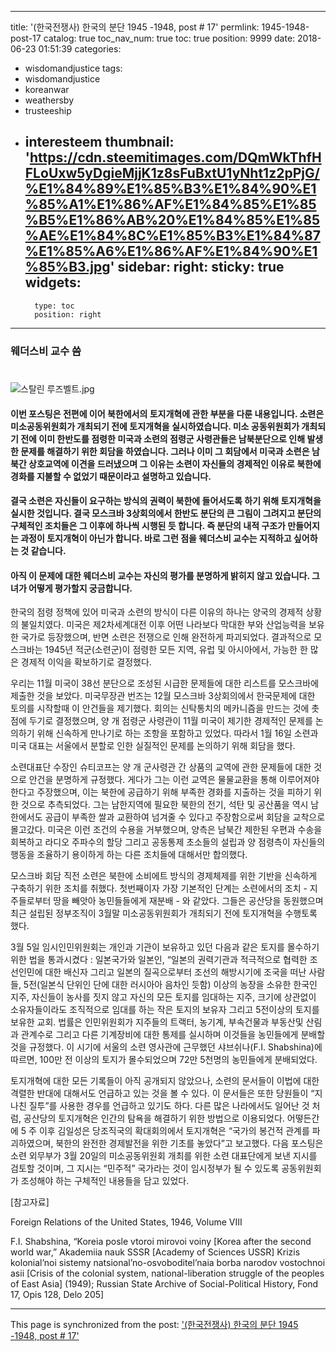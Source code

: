 
---
title: '(한국전쟁사) 한국의 분단 1945 -1948, post # 17'
permlink: 1945-1948-post-17
catalog: true
toc_nav_num: true
toc: true
position: 9999
date: 2018-06-23 01:51:39
categories:
- wisdomandjustice
tags:
- wisdomandjustice
- koreanwar
- weathersby
- trusteeship
- interesteem
thumbnail: 'https://cdn.steemitimages.com/DQmWkThfHFLoUxw5yDgieMjjK1z8sFuBxtU1yNht1z2pPjG/%E1%84%89%E1%85%B3%E1%84%90%E1%85%A1%E1%86%AF%E1%84%85%E1%85%B5%E1%86%AB%20%E1%84%85%E1%85%AE%E1%84%8C%E1%85%B3%E1%84%87%E1%85%A6%E1%86%AF%E1%84%90%E1%85%B3.jpg'
sidebar:
    right:
        sticky: true
widgets:
    -
        type: toc
        position: right
---


### 웨더스비 교수 씀
#

![스탈린 루즈벨트.jpg](https://cdn.steemitimages.com/DQmWkThfHFLoUxw5yDgieMjjK1z8sFuBxtU1yNht1z2pPjG/%E1%84%89%E1%85%B3%E1%84%90%E1%85%A1%E1%86%AF%E1%84%85%E1%85%B5%E1%86%AB%20%E1%84%85%E1%85%AE%E1%84%8C%E1%85%B3%E1%84%87%E1%85%A6%E1%86%AF%E1%84%90%E1%85%B3.jpg)

#### 이번 포스팅은 전편에 이어 북한에서의 토지개혁에 관한 부분을 다룬 내용입니다. 소련은 미소공동위원회가 개최되기 전에 토지개혁을 실시하였습니다. 미소 공동위원회가 개최되기 전에 이미 한반도를 점령한 미국과 소련의 점령군 사령관들은 남북분단으로 인해 발생한 문제를 해결하기 위한 회담을 하였습니다. 그러나 이미 그 회담에서 미국과 소련은 남북간 상호교역에 이견을 드러냈으며 그 이유는 소련이 자신들의 경제적인 이유로 북한에 경화를 지불할 수 없었기 때문이라고 설명하고 있습니다.
#### 결국 소련은 자신들이 요구하는 방식의 권력이 북한에 들어서도록 하기 위해 토지개혁을 실시한 것입니다. 결국 모스크바 3상회의에서 한반도 분단의 큰 그림이 그려지고 분단의 구체적인 조치들은 그 이후에 하나씩 시행된 듯 합니다. 즉 분단의 내적 구조가 만들어지는 과정이 토지개혁이 아닌가 합니다. 바로 그런 점을 웨더스비 교수는 지적하고 싶어하는 것 같습니다. 
#### 아직 이 문제에 대한 웨더스비 교수는 자신의 평가를 분명하게 밝히지 않고 있습니다. 그녀가 어떻게 평가할지 궁금합니다. 

한국의 점령 정책에 있어 미국과 소련의 방식이 다른 이유의 하나는 양국의 경제적 상황의 불일치였다. 미국은 제2차세계대전 이후 어떤 나라보다 막대한 부와 산업능력을 보유한 국가로 등장했으며, 반면 소련은 전쟁으로 인해 완전하게 파괴되었다. 결과적으로 모스크바는 1945년 적군(소련군)이 점령한 모든 지역, 유럽 및 아시아에서, 가능한 한 많은 경제적 이익을 확보하기로 결정했다.


우리는 11월 미국이 38선 분단으로 조성된 시급한 문제들에 대한 리스트를 모스크바에 제출한 것을 보았다. 미국무장관 번즈는 12월 모스크바 3상회의에서 한국문제에 대한 토의를 시작할때 이 안건들을 제기했다. 회의는 신탁통치의 메카니즘을 만드는 것에 촛점에 두기로 결정했으며, 양 개 점령군 사령관이 11월 미국이 제기한 경제적인 문제를 논의하기 위해 신속하게 만나기로 하는 조항을 포함하고 있었다. 따라서 1월 16일 소련과 미국 대표는 서울에서 분할로 인한 실질적인 문제를 논의하기 위해 회담을 했다.


소련대표단 수장인 슈티코프는 양 개 군사령관 간 상품의 교역에 관한 문제들에 대한 것으로 안건을 분명하게 규정했다. 게다가 그는 이런 교역은 물물교환을 통해 이루어져야 한다고 주장했으며, 이는 북한에 공급하기 위해 부족한 경화를 지출하는 것을 피하기 위한 것으로 추측되었다. 그는  남한지역에 필요한 북한의 전기, 석탄 및 공산품을 역시 남한에서도 공급이 부족한 쌀과 교환하여 넘겨줄 수 있다고 주장함으로써 회담을 교착으로 몰고갔다. 미국은 이런 조건의 수용을 거부했으며, 양측은  남북간 제한된 우편과 수송을 회복하고 라디오 주파수의 할당 그리고 공동통제 초소들의 설립과 양 점령측이 자신들의 행동을 조율하기 용이하게 하는 다른 조치들에 대해서만 합의했다.


모스크바 회담 직전 소련은 북한에 소비에트 방식의 경제체제를 위한 기반을 신속하게 구축하기 위한 조치를 취했다. 첫번째이자 가장 기본적인 단계는 소련에서의 조치 - 지주들로부터 땅을 빼앗아 농민들들에게 재분배 - 와 같았다.  그들은 공산당을 동원했으며 최근 설립된 정부조직이 3월말 미소공동위원회가 개최되기 전에 토지개혁을 수행토록 했다. 


3월 5일 임시인민위원회는 개인과 기관이 보유하고 있던 다음과 같은 토지를 몰수하기 위한 법을 통과시켰다 : 일본국가와 일본인, “일본의 권력기관과 적극적으로 협력한 조선인민에 대한 배신자 그리고 일본의 질곡으로부터 조선의 해방시기에 조국을 떠난 사람들,  5전(일본식 단위인 단에 대한 러시아아 음차인 듯함) 이상의 농장을 소유한 한국인 지주, 자신들이 농사를 짓지 않고 자신의 모든 토지를 임대하는 지주,  크기에 상관없이 소유자들이라도 조직적으로 임대를 하는 작은 토지의 보유자 그리고 5전이상의 토지를 보유한 교회.
법률은 인민위원회가 지주들의 트랙터, 농기계, 부속건물과 부동산및 산림과 관계수로 그리고 다른 기계장비에 대한 통제를 실시하며 이것들을 농민들에게 분배할 것을 규정했다. 이 시기에 서울의 소련 영사관에 근무했던 샤브쉬나(F.I. Shabshina)에 따르면, 100만 전 이상의 토지가 몰수되었으며 72만 5천명의 농민들에게 분배되었다. 


토지개혁에 대한 모든 기록들이 아직 공개되지 않았으나, 소련의 문서들이 이법에 대한 격렬한 반대에 대해서도 언급하고 있는 것을 볼 수 있다. 이 문서들은 또한 당원들이 “지나친 질투”를 사용한 경우를 언급하고 있기도 하다. 다른 많은 나라에서도 일어난 것 처럼, 공산당의 토지개혁은 인간의 탐욕을 해결하기 위한 방법으로 이용되었다. 어떻든간에  5 주 이후 김일성은 당조직국의 확대회의에서 토지개혁은 “국가의 봉건적 관계를 파괴하였으며, 북한의 완전한 경제발전을 위한 기초를 놓았다”고 보고했다.
다음 포스팅은 소련 외무부가 3월 20일의 미소공동위원회 개최를 위한 소련 대표단에게 보낸 지시를 검토할 것이며, 그 지시는 “민주적” 국가라는 것이 임시정부가 될 수 있도록 공동위원회가 조성해야 하는 구체적인 내용들을 담고 있었다.


[참고자료]

Foreign Relations of the United States, 1946, Volume VIII

F.I. Shabshina, “Koreia posle vtoroi mirovoi voiny [Korea after the second world war,” Akademiia nauk SSSR [Academy of Sciences USSR] Krizis kolonial’noi sistemy natsional’no-osvoboditel’naia borba narodov vostochnoi asii [Crisis of the colonial system, national-liberation struggle of the peoples of East Asia] (1949); Russian State Archive of Social-Political History, Fond 17, Opis 128, Delo 205]

- - -

This page is synchronized from the post: ['(한국전쟁사) 한국의 분단 1945 -1948, post # 17'](https://steemit.com/@wisdomandjustice/1945-1948-post-17)
